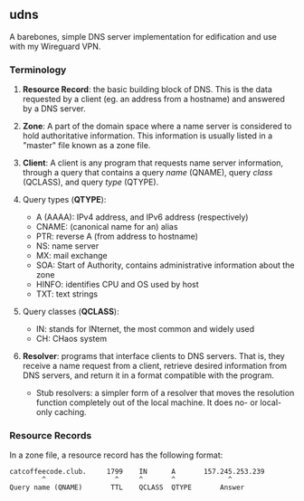 ## udns

A barebones, simple DNS server implementation for edification and use with
my Wireguard VPN.

### Terminology

1. **Resource Record**: the basic building block of DNS. This is the data 
   requested by a client (eg. an address from a hostname) and answered by a DNS
   server.

2. **Zone**: A part of the domain space where a name server is considered to
   hold authoritative information. This information is usually listed in a
   "master" file known as a zone file.

3. **Client**: A client is any program that requests name server information,
   through a query that contains a query _name_ (QNAME), query _class_
   (QCLASS), and query _type_ (QTYPE).

3. Query types (**QTYPE**):
    - A (AAAA): IPv4 address, and IPv6 address (respectively)
    - CNAME: (canonical name for an) alias
    - PTR: reverse A (from address to hostname)
    - NS: name server
    - MX: mail exchange
    - SOA: Start of Authority, contains administrative information about the zone
    - HINFO: identifies CPU and OS used by host
    - TXT: text strings

4. Query classes (**QCLASS**):
    - IN: stands for INternet, the most common and widely used
    - CH: CHaos system

5. **Resolver**: programs that interface clients to DNS servers. That is,
   they receive a name request from a client, retrieve desired information
   from DNS servers, and return it in a format compatible with the program.
    - Stub resolvers: a simpler form of a resolver that moves the resolution
      function completely out of the local machine. It does no- or local-only caching.

### Resource Records

In a zone file, a resource record has the following format:

```
catcoffeecode.club.     1799    IN      A       157.245.253.239
        ^                 ^     ^       ^             ^
Query name (QNAME)       TTL    QCLASS  QTYPE       Answer
```
